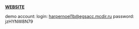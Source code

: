 **[WEBSITE](https://accs.fun)**

demo account:
  login: harpernoel1b@egsacc.mcdir.ru
  password: jzHYNW8N79
